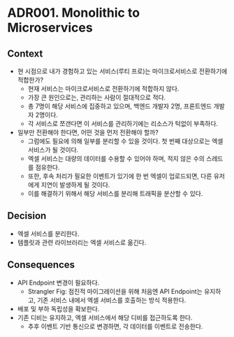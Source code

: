 # ADR001. Monolithic to Microservices

## Context
- 현 시점으로 내가 경험하고 있는 서비스(루티 프로)는 마이크로서비스로 전환하기에 적합한가?
  - 현재 서비스는 마이크로서비스로 전환하기에 적합하지 않다.
  - 가장 큰 원인으로는, 관리하는 사람이 절대적으로 적다.
  - 총 7명이 해당 서비스에 집중하고 있으며, 백엔드 개발자 2명, 프론트엔드 개발자 2명이다.
  - 각 서비스로 쪼갠다면 이 서비스를 관리하기에는 리소스가 턱없이 부족하다.
- 일부만 전환해야 한다면, 어떤 것을 먼저 전환해야 할까?
  - 그럼에도 필요에 의해 일부를 분리할 수 있을 것이다. 첫 번째 대상으로는 엑셀 서비스가 될 것이다.
  - 엑셀 서비스는 대량의 데이터를 수용할 수 있어야 하며, 적지 않은 수의 스레드를 점유한다.
  - 또한, 후속 처리가 필요한 이벤트가 있기에 한 번 엑셀이 업로드되면, 다른 유저에게 지연이 발생하게 될 것이다.
  - 이를 해결하기 위해서 해당 서비스를 분리해 트래픽을 분산할 수 있다.

## Decision
- 엑셀 서비스를 분리한다.
- 템플릿과 관련 라이브러리는 엑셀 서비스로 옮긴다.

## Consequences
- API Endpoint 변경이 필요하다.
  - Strangler Fig: 점진적 마이그레이션을 위해 처음엔 API Endpoint는 유지하고, 기존 서비스 내에서 엑셀 서비스를 호출하는 방식 적용한다. 
- 배포 및 부하 독립성을 확보한다.
- 기존 디비는 유지하고, 엑셀 서비스에서 해당 디비를 접근하도록 한다.
  - 추후 이벤트 기반 통신으로 변경하면, 각 데이터를 이벤트로 전송한다.